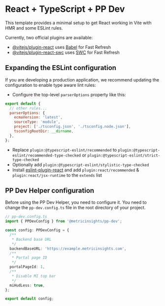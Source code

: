 # React + TypeScript + PP Dev

This template provides a minimal setup to get React working in Vite with HMR and some ESLint rules.

Currently, two official plugins are available:

- [@vitejs/plugin-react](https://github.com/vitejs/vite-plugin-react/blob/main/packages/plugin-react/README.md) uses [Babel](https://babeljs.io/) for Fast Refresh
- [@vitejs/plugin-react-swc](https://github.com/vitejs/vite-plugin-react-swc) uses [SWC](https://swc.rs/) for Fast Refresh

## Expanding the ESLint configuration

If you are developing a production application, we recommend updating the configuration to enable type aware lint rules:

- Configure the top-level `parserOptions` property like this:

```js
export default {
  // other rules...
  parserOptions: {
    ecmaVersion: 'latest',
    sourceType: 'module',
    project: ['./tsconfig.json', './tsconfig.node.json'],
    tsconfigRootDir: __dirname,
  },
};
```

- Replace `plugin:@typescript-eslint/recommended` to `plugin:@typescript-eslint/recommended-type-checked` or `plugin:@typescript-eslint/strict-type-checked`
- Optionally add `plugin:@typescript-eslint/stylistic-type-checked`
- Install [eslint-plugin-react](https://github.com/jsx-eslint/eslint-plugin-react) and add `plugin:react/recommended` & `plugin:react/jsx-runtime` to the `extends` list

## PP Dev Helper configuration

Before using the PP Dev Helper, you need to configure it. You need to change the `pp-dev.config.ts` file in the root directory of your project.

```typescript
// pp-dev.config.ts
import { PPDevConfig } from '@metricinsights/pp-dev';

const config: PPDevConfig = {
  /**
   * Backend base URL
   */
  backendBaseURL: 'https://example.metricinsights.com',
  /**
   * Portal page ID
   */
  portalPageId: 1,
  /**
   * Disable MI top bar
   */
  miHudLess: true,
};

export default config;
```
